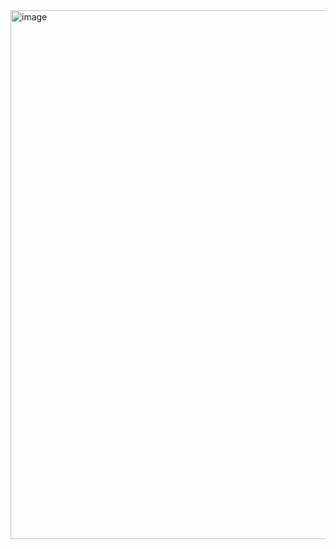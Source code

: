 <img width="1787" height="846" alt="image" src="https://github.com/user-attachments/assets/f57a6c8e-7201-49d4-aada-79da12bf0434" />
